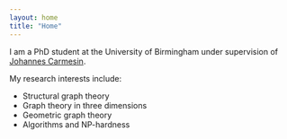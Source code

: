 ```yaml
---
layout: home
title: "Home"
---
```


I am a PhD student at the University of Birmingham under supervision of <a href="https://web.mat.bham.ac.uk/J.Carmesin/" class="link">Johannes Carmesin</a>.

My research interests include:
<ul>
	<li> Structural graph theory </li>
	<li> Graph theory in three dimensions </li>
	<li> Geometric graph theory </li>
	<li> Algorithms and NP-hardness </li>
</ul>